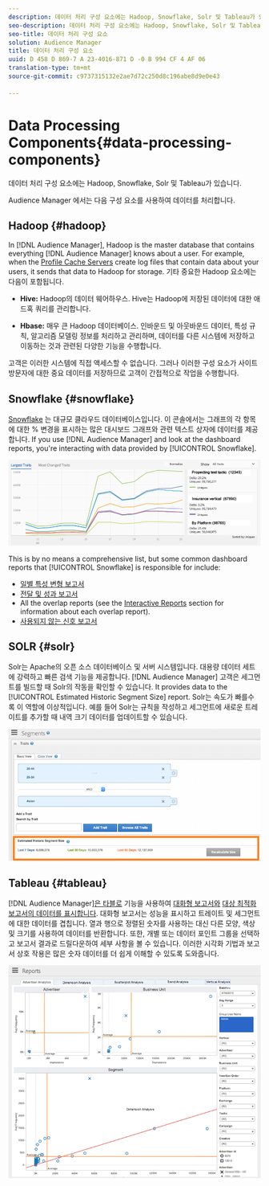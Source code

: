 ```yaml
---
description: 데이터 처리 구성 요소에는 Hadoop, Snowflake, Solr 및 Tableau가 있습니다.
seo-description: 데이터 처리 구성 요소에는 Hadoop, Snowflake, Solr 및 Tableau가 있습니다.
seo-title: 데이터 처리 구성 요소
solution: Audience Manager
title: 데이터 처리 구성 요소
uuid: D 458 D 869-7 A 23-4016-871 D -0 B 994 CF 4 AF 06
translation-type: tm+mt
source-git-commit: c9737315132e2ae7d72c250d8c196abe8d9e0e43

---
```



# Data Processing Components{#data-processing-components}

데이터 처리 구성 요소에는 Hadoop, Snowflake, Solr 및 Tableau가 있습니다.

<!-- 

c_comproc.xml

 -->

Audience Manager 에서는 다음 구성 요소를 사용하여 데이터를 처리합니다.

## Hadoop {#hadoop}

In [!DNL Audience Manager], Hadoop is the master database that contains everything [!DNL Audience Manager] knows about a user. For example, when the [Profile Cache Servers](../../reference/system-components/components-data-collection.md) create log files that contain data about your users, it sends that data to Hadoop for storage. 기타 중요한 Hadoop 요소에는 다음이 포함됩니다.

* **Hive:** Hadoop의 데이터 웨어하우스. Hive는 Hadoop에 저장된 데이터에 대한 애드혹 쿼리를 관리합니다.

* **Hbase:** 매우 큰 Hadoop 데이터베이스. 인바운드 및 아웃바운드 데이터, 특성 규칙, 알고리즘 모델링 정보를 처리하고 관리하며, 데이터를 다른 시스템에 저장하고 이동하는 것과 관련된 다양한 기능을 수행합니다.

고객은 이러한 시스템에 직접 액세스할 수 없습니다. 그러나 이러한 구성 요소가 사이트 방문자에 대한 중요 데이터를 저장하므로 고객이 간접적으로 작업을 수행합니다.

## Snowflake {#snowflake}

[Snowflake](https://www.snowflake.net/) 는 대규모 클라우드 데이터베이스입니다. 이 콘솔에서는 그래프의 각 항목에 대한 % 변경을 표시하는 많은 대시보드 그래프와 관련 텍스트 상자에 데이터를 제공합니다. If you use [!DNL Audience Manager] and look at the dashboard reports, you&#39;re interacting with data provided by [!UICONTROL Snowflake].



![](assets/dashboardreport.png)

This is by no means a comprehensive list, but some common dashboard reports that [!UICONTROL Snowflake] is responsible for include:

* [일별 특성 변형 보고서](/help/using/reporting/audience-optimization-reports/daily-trait-variation-report.md)
* [전달 및 성과 보고서](/help/using/reporting/dynamic-reports/delivery-performance-report.md)
* All the overlap reports (see the [Interactive Reports](/help/using/reporting/dynamic-reports/dynamic-reports.md) section for information about each overlap report).
* [사용되지 않는 신호 보고서](/help/using/reporting/dynamic-reports/unused-signals.md)

## SOLR {#solr}

Solr는 Apache의 오픈 소스 데이터베이스 및 서버 시스템입니다. 대용량 데이터 세트에 강력하고 빠른 검색 기능을 제공합니다. [!DNL Audience Manager] 고객은 세그먼트를 빌드할 때 Solr의 작동을 확인할 수 있습니다. It provides data to the [!UICONTROL Estimated Historic Segment Size] report. Solr는 속도가 빠를수록 이 역할에 이상적입니다. 예를 들어 Solr는 규칙을 작성하고 세그먼트에 새로운 트레이트를 추가할 때 내역 크기 데이터를 업데이트할 수 있습니다.



![](assets/audsize.png)

## Tableau {#tableau}

[!DNL Audience Manager][은 타블로](https://www.tableausoftware.com/) 기능을 사용하여 [대화형 보고서와](../../reporting/dynamic-reports/dynamic-reports.md#interactive-and-overlap-reports) [대상 최적화 보고서의 데이터를 표시합니다](../../reporting/audience-optimization-reports/audience-optimization-reports.md). 대화형 보고서는 성능을 표시하고 트레이트 및 세그먼트에 대한 데이터를 겹칩니다. 열과 행으로 정렬된 숫자를 사용하는 대신 다른 모양, 색상 및 크기를 사용하여 데이터를 반환합니다. 또한, 개별 또는 데이터 포인트 그룹을 선택하고 보고서 결과로 드릴다운하여 세부 사항을 볼 수 있습니다. 이러한 시각화 기법과 보고서 상호 작용은 많은 숫자 데이터를 더 쉽게 이해할 수 있도록 도와줍니다.



![](assets/advertiser_analytics.png)

